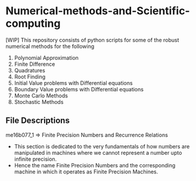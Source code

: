 # Numerical-methods-and-Scientific-computing

[WIP]
This repository consists of python scripts for some of the robust numerical methods for the following
1. Polynomial Approximation
2. Finite Difference
3. Quadratures
4. Root Finding
5. Initial Value problems with Differential equations
6. Boundary Value problems with Differential equations
7. Monte Carlo Methods
8. Stochastic Methods

## File Descriptions
me16b077_1 => Finite Precision Numbers and Recurrence Relations
- This section is dedicated to the very fundamentals of how numbers are manipulated in machines where we cannot represent a number upto infinite precision. 
- Hence the name Finite Precision Numbers and the corresponding machine in which it operates as Finite Precision Machines.

